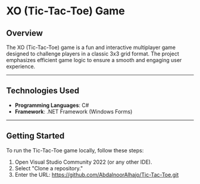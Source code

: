 # XO (Tic-Tac-Toe) Game

## Overview
The XO (Tic-Tac-Toe) game is a fun and interactive multiplayer game designed to challenge players in a classic 3x3 grid format. 
The project emphasizes efficient game logic to ensure a smooth and engaging user experience.

---

## Technologies Used
- **Programming Languages**: C#
- **Framework**: .NET Framework (Windows Forms)

---

## Getting Started
To run the Tic-Tac-Toe game locally, follow these steps:
1. Open Visual Studio Community 2022 (or any other IDE).
2. Select "Clone a repository."
3. Enter the URL: https://github.com/AbdalnoorAlhajo/Tic-Tac-Toe.git 
